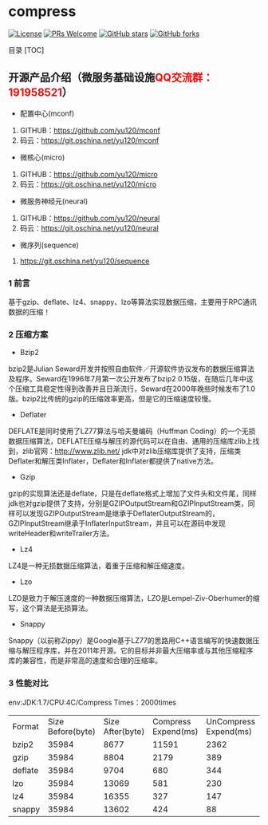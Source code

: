 # compress

[![License](https://img.shields.io/badge/license-MIT-blue.svg)](LICENSE)
[![PRs Welcome](https://img.shields.io/badge/PRs-welcome-brightgreen.svg)](https://github.com/yu120/compress/pulls)
[![GitHub stars](https://img.shields.io/github/stars/yu120/compress.svg?style=social&label=Stars)](https://github.com/yu120/compress)
[![GitHub forks](https://img.shields.io/github/forks/yu120/compress.svg?style=social&label=Fork)](https://github.com/yu120/compress)

目录
[TOC]


## 开源产品介绍（微服务基础设施<font color="red">QQ交流群：191958521</font>）
+ 配置中心(mconf)

1. GITHUB：https://github.com/yu120/mconf
2. 码云：https://git.oschina.net/yu120/mconf

+ 微核心(micro)

1. GITHUB：https://github.com/yu120/micro
2. 码云：https://git.oschina.net/yu120/micro

+ 微服务神经元(neural)

1. GITHUB：https://github.com/yu120/neural
2. 码云：https://git.oschina.net/yu120/neural

+ 微序列(sequence)

1. https://git.oschina.net/yu120/sequence


### 1 前言
基于gzip、deflate、lz4、snappy、lzo等算法实现数据压缩，主要用于RPC通讯数据的压缩！

### 2 压缩方案
+ Bzip2

bzip2是Julian Seward开发并按照自由软件／开源软件协议发布的数据压缩算法及程序。Seward在1996年7月第一次公开发布了bzip2 0.15版，在随后几年中这个压缩工具稳定性得到改善并且日渐流行，Seward在2000年晚些时候发布了1.0版。bzip2比传统的gzip的压缩效率更高，但是它的压缩速度较慢。

+ Deflater

DEFLATE是同时使用了LZ77算法与哈夫曼编码（Huffman Coding）的一个无损数据压缩算法，DEFLATE压缩与解压的源代码可以在自由、通用的压缩库zlib上找到，zlib官网：http://www.zlib.net/ 
jdk中对zlib压缩库提供了支持，压缩类Deflater和解压类Inflater，Deflater和Inflater都提供了native方法。

+ Gzip

gzip的实现算法还是deflate，只是在deflate格式上增加了文件头和文件尾，同样jdk也对gzip提供了支持，分别是GZIPOutputStream和GZIPInputStream类，同样可以发现GZIPOutputStream是继承于DeflaterOutputStream的，GZIPInputStream继承于InflaterInputStream，并且可以在源码中发现writeHeader和writeTrailer方法。

+ Lz4

LZ4是一种无损数据压缩算法，着重于压缩和解压缩速度。

+ Lzo

LZO是致力于解压速度的一种数据压缩算法，LZO是Lempel-Ziv-Oberhumer的缩写，这个算法是无损算法。

+ Snappy

Snappy（以前称Zippy）是Google基于LZ77的思路用C++语言编写的快速数据压缩与解压程序库，并在2011年开源。它的目标并非最大压缩率或与其他压缩程序库的兼容性，而是非常高的速度和合理的压缩率。

### 3 性能对比
env:JDK:1.7/CPU:4C/Compress Times：2000times<br>


<table>
<tr><td>Format</td><td>Size Before(byte)</td><td>Size After(byte)</td><td>Compress Expend(ms)</td><td>UnCompress Expend(ms)</td><td>MAX CPU(%)</td></tr>
<tr><td>bzip2</td><td>35984</td><td>8677</td><td>11591</td><td>2362</td><td>29.5</td></tr>
<tr><td>gzip</td><td>35984</td><td>8804</td><td>2179</td><td>389</td><td>26.5</td></tr>
<tr><td>deflate</td><td>35984</td><td>9704</td><td>680</td><td>344</td><td>20.5</td></tr>
<tr><td>lzo</td><td>35984</td><td>13069</td><td>581</td><td>230</td><td>22</td></tr>
<tr><td>lz4</td><td>35984</td><td>16355</td><td>327</td><td>147</td><td>12.6</td></tr>
<tr><td>snappy</td><td>35984</td><td>13602</td><td>424</td><td>88</td><td>11</td></tr>
</table>
